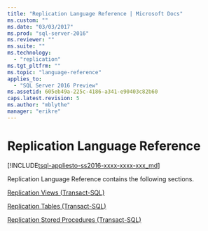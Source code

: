 ```yaml
---
title: "Replication Language Reference | Microsoft Docs"
ms.custom: ""
ms.date: "03/03/2017"
ms.prod: "sql-server-2016"
ms.reviewer: ""
ms.suite: ""
ms.technology: 
  - "replication"
ms.tgt_pltfrm: ""
ms.topic: "language-reference"
applies_to: 
  - "SQL Server 2016 Preview"
ms.assetid: 605eb49a-225c-4186-a341-e90403c82b60
caps.latest.revision: 5
ms.author: "mblythe"
manager: "erikre"
---
```

# Replication Language Reference
[!INCLUDE[tsql-appliesto-ss2016-xxxx-xxxx-xxx_md](../../a9notintoc/includes/tsql-appliesto-ss2016-xxxx-xxxx-xxx-md.md)]

  Replication Language Reference contains the following sections.  
  
 [Replication Views &#40;Transact-SQL&#41;](../../relational-databases/reference/system-views/replication-views-transact-sql.md)  
  
 [Replication Tables &#40;Transact-SQL&#41;](../../relational-databases/reference/system-tables/replication-tables-transact-sql.md)  
  
 [Replication Stored Procedures &#40;Transact-SQL&#41;](../../relational-databases/reference/system-stored-procedures/replication-stored-procedures-transact-sql.md)  
  
  